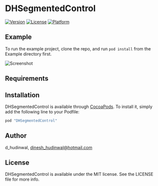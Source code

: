 # DHSegmentedControl


[![Version](https://img.shields.io/cocoapods/v/DHSegmentedControl.svg?style=flat)](http://cocoapods.org/pods/DHSegmentedControl)
[![License](https://img.shields.io/cocoapods/l/DHSegmentedControl.svg?style=flat)](http://cocoapods.org/pods/DHSegmentedControl)
[![Platform](https://img.shields.io/cocoapods/p/DHSegmentedControl.svg?style=flat)](http://cocoapods.org/pods/DHSegmentedControl)

## Example

To run the example project, clone the repo, and run `pod install` from the Example directory first.

![](https://i.stack.imgur.com/GG66O.gif "Screenshot")

## Requirements

## Installation

DHSegmentedControl is available through [CocoaPods](http://cocoapods.org). To install
it, simply add the following line to your Podfile:

```ruby
pod "DHSegmentedControl"
```

## Author

d_hudinwal, dinesh_hudinwal@hotmail.com

## License

DHSegmentedControl is available under the MIT license. See the LICENSE file for more info.
